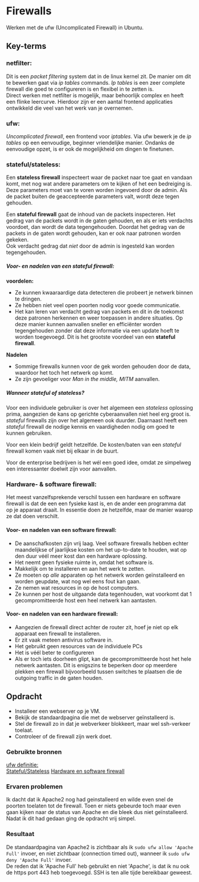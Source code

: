 # Firewalls
Werken met de ufw (Uncomplicated Firewall) in Ubuntu.

## Key-terms

### netfilter:
Dit is een *packet filtering* system dat in de linux kernel zit. De manier om dit te bewerken gaat via *ip tables* commands. *Ip tables* is een zeer complete firewall die goed te configureren is en flexibel in te zetten is.  
Direct werken met netfilter is mogelijk, maar behoorlijk complex en heeft een flinke leercurve. Hierdoor zijn er een aantal frontend applicaties ontwikkeld die veel van het werk van je overnemen.


### ufw:
*Uncomplicated firewall*, een frontend voor *iptables*.
Via ufw bewerk je de *ip tables* op een eenvoudige, beginner vriendelijke manier.
Ondanks de eenvoudige opzet, is er ook de mogelijkheid om dingen te finetunen.

### stateful/stateless:
Een **stateless firewall** inspecteert waar de packet naar toe gaat en vandaan komt, met nog wat andere parameters om te kijken of het een bedreiging is. Deze parameters moet van te voren worden ingevoerd door de admin. Als de packet buiten de geaccepteerde parameters valt, wordt deze tegen gehouden.

Een **stateful firewall** gaat de inhoud van de packets inspecteren. Het gedrag van de packets wordt in de gaten gehouden, en als er iets verdachts voordoet, dan wordt de data tegengehouden. Doordat het gedrag van de packets in de gaten wordt gehouden, kan er ook naar patronen worden gekeken.  
Ook verdacht gedrag dat *niet* door de admin is ingesteld kan worden tegengehouden.

##### Voor- en nadelen van een *stateful firewall*:
**voordelen:**
- Ze kunnen kwaaraardige data detecteren die probeert je netwerk binnen te dringen.
- Ze hebben niet veel open poorten nodig voor goede communicatie.
- Het kan leren van verdacht gedrag van packets en dit in de toekomst deze patronen herkennen en weer toepassen in andere situaties. Op deze manier kunnen aanvallen sneller en efficiënter worden tegengehouden zonder dat deze informatie via een update hoeft te worden toegevoegd. Dit is het grootste voordeel van een **stateful firewall**.  

**Nadelen**
- Sommige firewalls kunnen voor de gek worden gehouden door de data, waardoor het toch het netwerk op komt.
- Ze zijn gevoeliger voor *Man in the middle, MITM* aanvallen.

##### Wanneer stateful of stateless?
Voor een individuele gebruiker is over het algemeen een *stateless* oplossing prima, aangezien de kans op gerichte cyberaanvallen niet heel erg groot is. *stateful* firewalls zijn over het algemeen ook duurder. Daarnaast heeft een *stateful* firewall de nodige kennis en vaardigheden nodig om goed te kunnen gebruiken.

Voor een klein bedrijf geldt hetzelfde. De kosten/baten van een *stateful* firewall komen vaak niet bij elkaar in de buurt.

Voor de enterprise bedrijven is het wél een goed idee, omdat ze simpelweg een interessanter doelwit zijn voor aanvallen. 

### Hardware- & software firewall:

Het meest vanzelfsprekende verschil tussen een hardware en software firewall is dat de een een fysieke kast is, en de ander een programma dat op je apparaat draait. In essentie doen ze hetzelfde, maar de manier waarop ze dat doen verschilt.

#### Voor- en nadelen van een software firewall:
- De aanschafkosten zijn vrij laag. Veel software firewalls hebben echter maandelijkse of jaarlijkse kosten om het up-to-date te houden, wat op den duur véél meer kost dan een hardware oplossing.
- Het neemt geen fysieke ruimte in, omdat het software is.
- Makkelijk om te installeren en aan het werk te zetten.
- Ze moeten op *alle* apparaten op het netwerk worden geïnstalleerd en worden geupdate, wat nog wel eens fout kan gaan.
- Ze nemen wat resources in op de host computers.
- Ze kunnen per host de uitgaande data tegenhouden, wat voorkomt dat 1 gecompromitteerde host een heel netwerk kan aantasten.

#### Voor- en nadelen van een hardware firewall:
- Aangezien de firewall direct achter de router zit, hoef je niet op elk apparaat een firewall te installeren.
- Er zit vaak meteen antivirus software in.
- Het gebruikt geen resources van de individuele PCs
- Het is véél beter te configureren
- Als er toch iets doorheen glipt, kan de gecompromitteerde host het hele netwerk aantasten. Dit is enigszins te beperken door op meerdere plekken een firewall bijvoorbeeld tussen switches te plaatsen die de outgoing traffic in de gaten houden.
 
## Opdracht
-   Installeer een webserver op je VM.
-   Bekijk de standaardpagina die met de webserver geïnstalleerd is.
-   Stel de firewall zo in dat je webverkeer blokkeert, maar wel ssh-verkeer toelaat.
-   Controleer of de firewall zijn werk doet.

### Gebruikte bronnen
[ufw definitie:](https://wiki.ubuntu.com/UncomplicatedFirewall)  
[Stateful/Stateless](https://www.fortinet.com/resources/cyberglossary/stateful-vs-stateless-firewall)
[Hardware en software firewall](https://www.fortinet.com/resources/cyberglossary/hardware-firewalls-better-than-software)

### Ervaren problemen
Ik dacht dat ik Apache2 nog had geinstalleerd en wilde even snel de poorten toelaten tot de firewall. Toen er niets gebeurde toch maar even gaan kijken naar de status van Apache en die bleek dus niet geïnstalleerd. Nadat ik dit had gedaan ging de opdracht vrij simpel.

### Resultaat
De standaardpagina van Apache2 is zichtbaar als ik `sudo ufw allow 'Apache Full'` invoer, en niet zichtbaar (connection timed out), wanneer ik `sudo ufw deny 'Apache Full'` invoer.  
De reden dat ik 'Apache Full' heb gebruikt en niet 'Apache', is dat ik nu ook de https port 443 heb toegevoegd.
SSH is ten alle tijde bereikbaar geweest.
